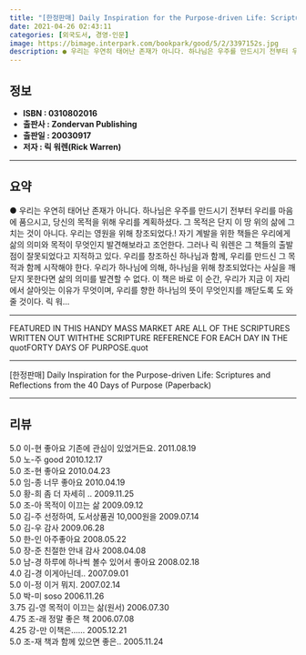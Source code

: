 ```yaml
---
title: "[한정판매] Daily Inspiration for the Purpose-driven Life: Scriptures and Reflections from the 40 Days of Purpose (Paperback)"
date: 2021-04-26 02:43:11
categories: [외국도서, 경영-인문]
image: https://bimage.interpark.com/bookpark/good/5/2/3397152s.jpg
description: ● 우리는 우연히 태어난 존재가 아니다. 하나님은 우주를 만드시기 전부터 우리를 마음에 품으시고, 당신의 목적을 위해 우리를 계획하셨다. 그 목적은 단지 이 땅 위의 삶에 그치는 것이 아니다. 우리는 영원을 위해 창조되었다.! 자기 계발을 위한 책들은 우리에게 삶의 의미와 목적이 무엇
---
```


## **정보**

- **ISBN : 0310802016**
- **출판사 : Zondervan Publishing**
- **출판일 : 20030917**
- **저자 : 릭 워렌(Rick Warren)**

------



## **요약**

●  우리는 우연히 태어난 존재가 아니다. 하나님은 우주를 만드시기 전부터 우리를 마음에 품으시고, 당신의 목적을 위해 우리를 계획하셨다. 그 목적은 단지 이 땅 위의 삶에 그치는 것이 아니다. 우리는 영원을 위해 창조되었다.! 자기 계발을 위한 책들은 우리에게 삶의 의미와 목적이 무엇인지 발견해보라고 조언한다. 그러나 릭 워렌은 그 책들의 출발점이 잘못되었다고 지적하고 있다. 우리를 창조하신 하나님과 함께, 우리를 만드신 그 목적과 함께 시작해야 한다. 우리가 하나님에 의해, 하나님을 위해 창조되었다는 사실을 깨닫지 못한다면 삶의 의미를 발견할 수 없다. 이 책은 바로 이 순간, 우리가 지금 이 자리에서 살아잇는 이유가 무엇이며, 우리를 향한 하나님의 뜻이 무엇인지를 깨닫도록 도 와줄 것이다. 릭 워...

------

FEATURED IN THIS HANDY MASS MARKET ARE ALL OF THE SCRIPTURES WRITTEN OUT WITHTHE SCRIPTURE REFERENCE FOR EACH DAY IN THE quotFORTY DAYS OF PURPOSE.quot

------


[한정판매] Daily Inspiration for the Purpose-driven Life: Scriptures and Reflections from the 40 Days of Purpose (Paperback) 

------


## **리뷰** 

5.0 이-현 좋아요 기존에 관심이 있었거든요. 2011.08.19 <br/>5.0 노-주 good 2010.12.17 <br/>5.0 조-현 좋아요 2010.04.23 <br/>5.0 임-종 너무 좋아요 2010.04.19 <br/>5.0 황-희 좀 더 자세히 .. 2009.11.25 <br/>5.0 조-아 목적이 이끄는 삶 2009.09.12 <br/>5.0 김-주 선정하여, 도서상품권 10,000원을  2009.07.14 <br/>5.0 김-우 감사 2009.06.28 <br/>5.0 한-인 아주좋아요 2008.05.22 <br/>5.0 장-준 친절한 안내 감사 2008.04.08 <br/>5.0 남-경 하루에 하나씩 볼수 있어서 좋아요 2008.02.18 <br/>4.0 김-경 이게아닌데.. 2007.09.01 <br/>5.0 이-정 이거 뭐지. 2007.02.14 <br/>5.0 박-미 soso 2006.11.26 <br/>3.75 김-영 목적이 이끄는 삶(원서) 2006.07.30 <br/>4.75 조-래 정말 좋은 책 2006.07.08 <br/>4.25 강-만 이책은...... 2005.12.21 <br/>5.0 조-재 책과 함께 있으면 좋은.. 2005.11.24 <br/>